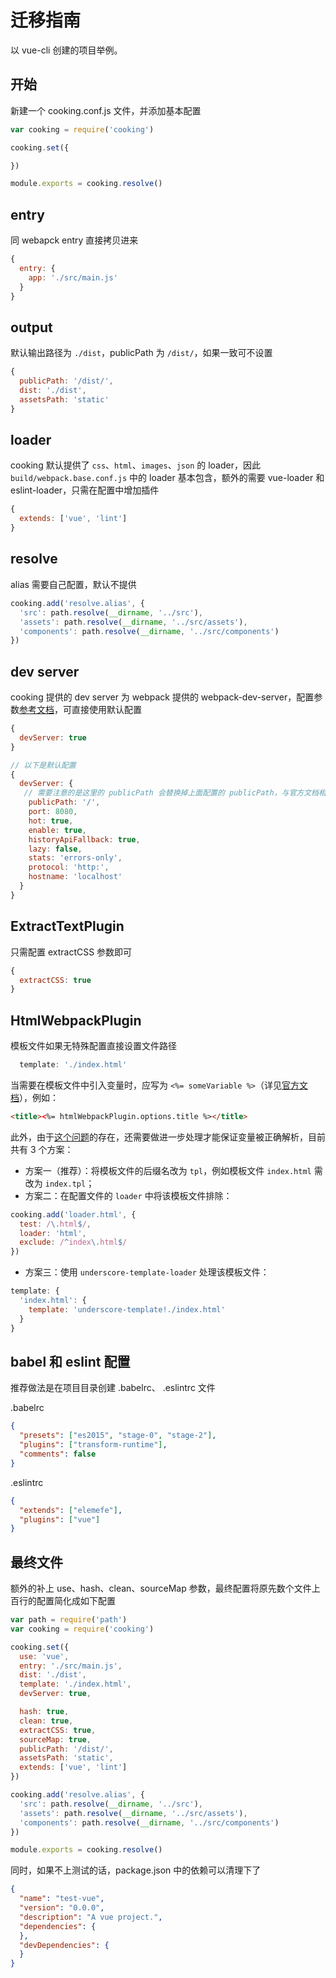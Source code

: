 # 迁移指南

以 vue-cli 创建的项目举例。

## 开始
新建一个 cooking.conf.js 文件，并添加基本配置
```javascript
var cooking = require('cooking')

cooking.set({

})

module.exports = cooking.resolve()
```

## entry
同 webapck entry 直接拷贝进来
```javascript
{
  entry: {
    app: './src/main.js'
  }
}
```

## output
默认输出路径为 `./dist`，publicPath 为 `/dist/`，如果一致可不设置
```javascript
{
  publicPath: '/dist/',
  dist: './dist',
  assetsPath: 'static'
}
```

## loader
cooking 默认提供了 `css`、`html`、`images`、`json` 的 loader，因此 `build/webpack.base.conf.js` 中的 loader 基本包含，额外的需要 vue-loader 和 eslint-loader，只需在配置中增加插件
```javascript
{
  extends: ['vue', 'lint']
}
```

## resolve
alias 需要自己配置，默认不提供
```javascript
cooking.add('resolve.alias', {
  'src': path.resolve(__dirname, '../src'),
  'assets': path.resolve(__dirname, '../src/assets'),
  'components': path.resolve(__dirname, '../src/components')
})
```

## dev server
cooking 提供的 dev server 为 webpack 提供的 webpack-dev-server，配置参数[参考文档](http://webpack.github.io/docs/webpack-dev-server.html)，可直接使用默认配置
```javascript
{
  devServer: true
}

// 以下是默认配置
{
  devServer: {
   // 需要注意的是这里的 publicPath 会替换掉上面配置的 publicPath，与官方文档相反
    publicPath: '/',
    port: 8080,
    hot: true,
    enable: true,
    historyApiFallback: true,
    lazy: false,
    stats: 'errors-only',
    protocol: 'http:',
    hostname: 'localhost'
  }
}
```

## ExtractTextPlugin
只需配置 extractCSS 参数即可
```javascript
{
  extractCSS: true
}
```

## HtmlWebpackPlugin
模板文件如果无特殊配置直接设置文件路径

```javascript
  template: './index.html'
```

当需要在模板文件中引入变量时，应写为 `<%= someVariable %>`（详见[官方文档](https://github.com/ampedandwired/html-webpack-plugin/blob/master/migration.md#templating-and-variables)），例如：
```html
<title><%= htmlWebpackPlugin.options.title %></title>
```
此外，由于[这个问题](https://github.com/ampedandwired/html-webpack-plugin/issues/223)的存在，还需要做进一步处理才能保证变量被正确解析，目前共有 3 个方案：
*  方案一（推荐）：将模板文件的后缀名改为 `tpl`，例如模板文件 `index.html` 需改为 `index.tpl`；
*  方案二：在配置文件的 `loader` 中将该模板文件排除：
```javascript
cooking.add('loader.html', {
  test: /\.html$/,
  loader: 'html',
  exclude: /^index\.html$/
})
```
*  方案三：使用 `underscore-template-loader` 处理该模板文件：
```javascript
template: {
  'index.html': {
    template: 'underscore-template!./index.html'
  }
}
```

## babel 和 eslint 配置
推荐做法是在项目目录创建 .babelrc、 .eslintrc 文件

.babelrc
```json
{
  "presets": ["es2015", "stage-0", "stage-2"],
  "plugins": ["transform-runtime"],
  "comments": false
}
```

.eslintrc
```json
{
  "extends": ["elemefe"],
  "plugins": ["vue"]
}
```


## 最终文件
额外的补上 use、hash、clean、sourceMap 参数，最终配置将原先数个文件上百行的配置简化成如下配置

```javascript
var path = require('path')
var cooking = require('cooking')

cooking.set({
  use: 'vue',
  entry: './src/main.js',
  dist: './dist',
  template: './index.html',
  devServer: true,

  hash: true,
  clean: true,
  extractCSS: true,
  sourceMap: true,
  publicPath: '/dist/',
  assetsPath: 'static',
  extends: ['vue', 'lint']
})

cooking.add('resolve.alias', {
  'src': path.resolve(__dirname, '../src'),
  'assets': path.resolve(__dirname, '../src/assets'),
  'components': path.resolve(__dirname, '../src/components')
})

module.exports = cooking.resolve()
```

同时，如果不上测试的话，package.json 中的依赖可以清理下了
```json
{
  "name": "test-vue",
  "version": "0.0.0",
  "description": "A vue project.",
  "dependencies": {
  },
  "devDependencies": {
  }
}
```
